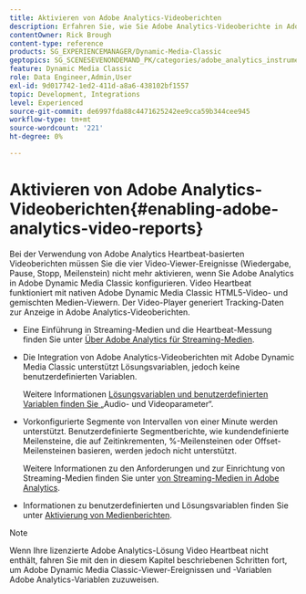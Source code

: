 ```yaml
---
title: Aktivieren von Adobe Analytics-Videoberichten
description: Erfahren Sie, wie Sie Adobe Analytics-Videoberichte in Adobe Dynamic Media Classic aktivieren.
contentOwner: Rick Brough
content-type: reference
products: SG_EXPERIENCEMANAGER/Dynamic-Media-Classic
geptopics: SG_SCENESEVENONDEMAND_PK/categories/adobe_analytics_instrumentation_kit
feature: Dynamic Media Classic
role: Data Engineer,Admin,User
exl-id: 9d017742-1ed2-411d-a8a6-438102bf1557
topic: Development, Integrations
level: Experienced
source-git-commit: de6997fda88c4471625242ee9cca59b344cee945
workflow-type: tm+mt
source-wordcount: '221'
ht-degree: 0%

---
```


# Aktivieren von Adobe Analytics-Videoberichten{#enabling-adobe-analytics-video-reports}

Bei der Verwendung von Adobe Analytics Heartbeat-basierten Videoberichten müssen Sie die vier Video-Viewer-Ereignisse (Wiedergabe, Pause, Stopp, Meilenstein) nicht mehr aktivieren, wenn Sie Adobe Analytics in Adobe Dynamic Media Classic konfigurieren. Video Heartbeat funktioniert mit nativen Adobe Dynamic Media Classic HTML5-Video- und gemischten Medien-Viewern. Der Video-Player generiert Tracking-Daten zur Anzeige in Adobe Analytics-Videoberichten.

* Eine Einführung in Streaming-Medien und die Heartbeat-Messung finden Sie unter [Über Adobe Analytics für Streaming-Medien](https://experienceleague.adobe.com/en/docs/media-analytics/using/media-overview).

* Die Integration von Adobe Analytics-Videoberichten mit Adobe Dynamic Media Classic unterstützt Lösungsvariablen, jedoch keine benutzerdefinierten Variablen.

  Weitere Informationen [ Lösungsvariablen und benutzerdefinierten Variablen finden Sie ](https://experienceleague.adobe.com/en/docs/media-analytics/using/implementation/variables/audio-video-parameters) „Audio- und Videoparameter“.

* Vorkonfigurierte Segmente von Intervallen von einer Minute werden unterstützt. Benutzerdefinierte Segmentberichte, wie kundendefinierte Meilensteine, die auf Zeitinkrementen, %-Meilensteinen oder Offset-Meilensteinen basieren, werden jedoch nicht unterstützt.

  Weitere Informationen zu den Anforderungen und zur Einrichtung von Streaming-Medien finden Sie unter [ von Streaming-Medien in Adobe Analytics](https://experienceleague.adobe.com/en/docs/media-analytics/using/media-overview).

* Informationen zu benutzerdefinierten und Lösungsvariablen finden Sie unter [Aktivierung von Medienberichten](https://experienceleague.adobe.com/en/docs/media-analytics/using/media-reports/media-reports-enable#media-reports).

>[!NOTE]
>
>Wenn Ihre lizenzierte Adobe Analytics-Lösung Video Heartbeat nicht enthält, fahren Sie mit den in diesem Kapitel beschriebenen Schritten fort, um Adobe Dynamic Media Classic-Viewer-Ereignissen und -Variablen Adobe Analytics-Variablen zuzuweisen.
